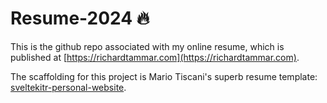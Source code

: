# Resume-2024 🔥

This is the github repo associated with my online resume, which is published at [https://richardtammar.com](https://richardtammar.com).

The scaffolding for this project is Mario Tiscani's superb resume template: [sveltekitr-personal-website](https://github.com/MarioTiscareno/sveltekit-personal-website).
